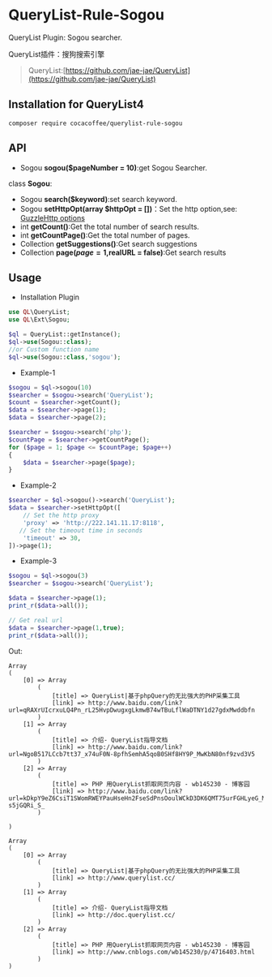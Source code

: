 # QueryList-Rule-Sogou
QueryList Plugin: Sogou searcher. 

QueryList插件：搜狗搜索引擎

> QueryList:[https://github.com/jae-jae/QueryList](https://github.com/jae-jae/QueryList)

## Installation for QueryList4
```
composer require cocacoffee/querylist-rule-sogou
```

## API
- Sogou **sogou($pageNumber = 10)**:get Sogou Searcher.

class **Sogou**:
- Sogou **search($keyword)**:set search keyword.
- Sogou **setHttpOpt(array $httpOpt = [])**：Set the http option,see: [GuzzleHttp options](http://docs.guzzlephp.org/en/stable/request-options.html)
- int **getCount()**:Get the total number of search results.
- int **getCountPage()**:Get the total number of pages.
- Collection **getSuggestions()**:Get search suggestions
- Collection **page($page = 1,$realURL = false)**:Get search results

## Usage
- Installation Plugin

```php
use QL\QueryList;
use QL\Ext\Sogou;

$ql = QueryList::getInstance();
$ql->use(Sogou::class);
//or Custom function name
$ql->use(Sogou::class,'sogou');
```
- Example-1

```php
$sogou = $ql->sogou(10)
$searcher = $sogou->search('QueryList');
$count = $searcher->getCount();
$data = $searcher->page(1);
$data = $searcher->page(2);

$searcher = $sogou->search('php');
$countPage = $searcher->getCountPage();
for ($page = 1; $page <= $countPage; $page++)
{
    $data = $searcher->page($page);
}
```

- Example-2

```php
$searcher = $ql->sogou()->search('QueryList');
$data = $searcher->setHttpOpt([
    // Set the http proxy
    'proxy' => 'http://222.141.11.17:8118',
   // Set the timeout time in seconds
    'timeout' => 30,
])->page(1);
```

- Example-3

```php
$sogou = $ql->sogou(3)
$searcher = $sogou->search('QueryList');

$data = $searcher->page(1);
print_r($data->all());

// Get real url
$data = $searcher->page(1,true);
print_r($data->all());
```
Out:

```
Array
(
    [0] => Array
        (
            [title] => QueryList|基于phpQuery的无比强大的PHP采集工具
            [link] => http://www.baidu.com/link?url=qRAXrUIcrxuLQ4Pn_rL25HvpDwugxgLkmwB74wTBuLflWaDTNY1d27gdxMwddbfn
        )
    [1] => Array
        (
            [title] => 介绍- QueryList指导文档
            [link] => http://www.baidu.com/link?url=NgoB517LCcb7tt37_x74uF0N-8pfhSemhA5qoB0SHf8HY9P_MwKbN80nf9zvd3V5
        )
    [2] => Array
        (
            [title] => PHP 用QueryList抓取网页内容 - wb145230 - 博客园
            [link] => http://www.baidu.com/link?url=kDkpY9eZ6CsiT1SWomRWEYPauHseHn2FseSdPnsOoulWCkD3DK6QMT75urFGHLyeG_M9yTD0BCm-s5jGQRi_S_
        )

)

Array
(
    [0] => Array
        (
            [title] => QueryList|基于phpQuery的无比强大的PHP采集工具
            [link] => http://www.querylist.cc/
        )
    [1] => Array
        (
            [title] => 介绍- QueryList指导文档
            [link] => http://doc.querylist.cc/
        )
    [2] => Array
        (
            [title] => PHP 用QueryList抓取网页内容 - wb145230 - 博客园
            [link] => http://www.cnblogs.com/wb145230/p/4716403.html
        )
)

```
